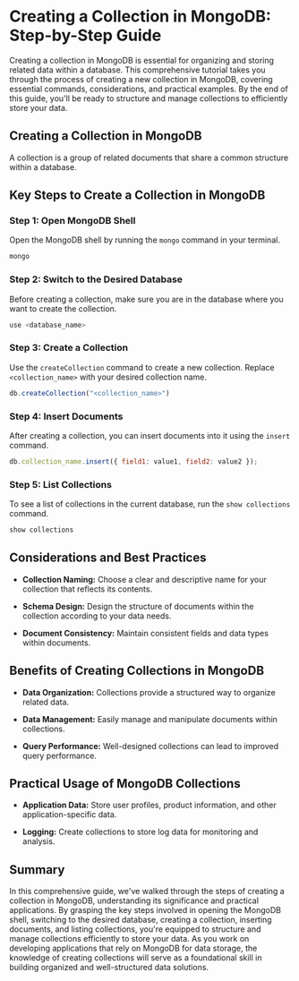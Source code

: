 # Creating a Collection in MongoDB: Step-by-Step Guide

Creating a collection in MongoDB is essential for organizing and storing related data within a database. This comprehensive tutorial takes you through the process of creating a new collection in MongoDB, covering essential commands, considerations, and practical examples. By the end of this guide, you'll be ready to structure and manage collections to efficiently store your data.

## Creating a Collection in MongoDB

A collection is a group of related documents that share a common structure within a database.

## Key Steps to Create a Collection in MongoDB

### Step 1: Open MongoDB Shell

Open the MongoDB shell by running the `mongo` command in your terminal.

```bash
mongo
```

### Step 2: Switch to the Desired Database

Before creating a collection, make sure you are in the database where you want to create the collection.

```javascript
use <database_name>
```

### Step 3: Create a Collection

Use the `createCollection` command to create a new collection. Replace `<collection_name>` with your desired collection name.

```javascript
db.createCollection("<collection_name>")
```

### Step 4: Insert Documents

After creating a collection, you can insert documents into it using the `insert` command.

```javascript
db.collection_name.insert({ field1: value1, field2: value2 });
```

### Step 5: List Collections

To see a list of collections in the current database, run the `show collections` command.

```javascript
show collections
```

## Considerations and Best Practices

- **Collection Naming:** Choose a clear and descriptive name for your collection that reflects its contents.

- **Schema Design:** Design the structure of documents within the collection according to your data needs.

- **Document Consistency:** Maintain consistent fields and data types within documents.

## Benefits of Creating Collections in MongoDB

- **Data Organization:** Collections provide a structured way to organize related data.

- **Data Management:** Easily manage and manipulate documents within collections.

- **Query Performance:** Well-designed collections can lead to improved query performance.

## Practical Usage of MongoDB Collections

- **Application Data:** Store user profiles, product information, and other application-specific data.

- **Logging:** Create collections to store log data for monitoring and analysis.

## Summary

In this comprehensive guide, we've walked through the steps of creating a collection in MongoDB, understanding its significance and practical applications. By grasping the key steps involved in opening the MongoDB shell, switching to the desired database, creating a collection, inserting documents, and listing collections, you're equipped to structure and manage collections efficiently to store your data. As you work on developing applications that rely on MongoDB for data storage, the knowledge of creating collections will serve as a foundational skill in building organized and well-structured data solutions.